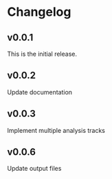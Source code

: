 # Changelog
## v0.0.1
This is the initial release.  
## v0.0.2
Update documentation
## v0.0.3
Implement multiple analysis tracks
## v0.0.6
Update output files
